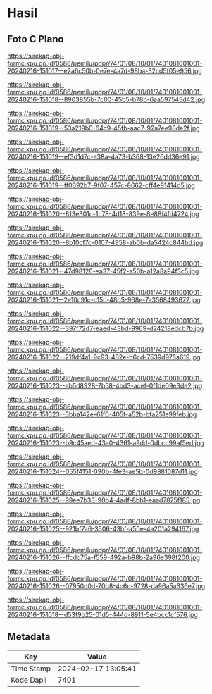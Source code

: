 # Hasil

## Foto C Plano

https://sirekap-obj-formc.kpu.go.id/0586/pemilu/pdpr/74/01/08/10/01/7401081001001-20240216-151017--e2a6c50b-0e7e-4a7d-98ba-32cd5f05e956.jpg

https://sirekap-obj-formc.kpu.go.id/0586/pemilu/pdpr/74/01/08/10/01/7401081001001-20240216-151018--8903855b-7c00-45b5-b78b-6aa597545d42.jpg

https://sirekap-obj-formc.kpu.go.id/0586/pemilu/pdpr/74/01/08/10/01/7401081001001-20240216-151019--53a219b0-64c9-45fb-aac7-92a7ee98de2f.jpg

https://sirekap-obj-formc.kpu.go.id/0586/pemilu/pdpr/74/01/08/10/01/7401081001001-20240216-151019--ef3d1d7c-e38a-4a73-b368-13e26dd36e91.jpg

https://sirekap-obj-formc.kpu.go.id/0586/pemilu/pdpr/74/01/08/10/01/7401081001001-20240216-151019--ff0692b7-9f07-457c-8662-cff4e91414d5.jpg

https://sirekap-obj-formc.kpu.go.id/0586/pemilu/pdpr/74/01/08/10/01/7401081001001-20240216-151020--813e301c-1c78-4d18-839e-8e88f4fd4724.jpg

https://sirekap-obj-formc.kpu.go.id/0586/pemilu/pdpr/74/01/08/10/01/7401081001001-20240216-151020--8b10cf7c-0107-4958-ab0b-da5424c844bd.jpg

https://sirekap-obj-formc.kpu.go.id/0586/pemilu/pdpr/74/01/08/10/01/7401081001001-20240216-151021--47d98126-ea37-45f2-a50b-a12a8a94f3c5.jpg

https://sirekap-obj-formc.kpu.go.id/0586/pemilu/pdpr/74/01/08/10/01/7401081001001-20240216-151021--2e10c91c-c15c-48b5-968e-7a3568493672.jpg

https://sirekap-obj-formc.kpu.go.id/0586/pemilu/pdpr/74/01/08/10/01/7401081001001-20240216-151022--397f72d7-eaed-43bd-9969-d24218edcb7b.jpg

https://sirekap-obj-formc.kpu.go.id/0586/pemilu/pdpr/74/01/08/10/01/7401081001001-20240216-151022--219df4a1-9c93-482e-b6cd-7539d976a619.jpg

https://sirekap-obj-formc.kpu.go.id/0586/pemilu/pdpr/74/01/08/10/01/7401081001001-20240216-151023--ab5d8928-7b58-4bd3-acef-0f1de09e3de2.jpg

https://sirekap-obj-formc.kpu.go.id/0586/pemilu/pdpr/74/01/08/10/01/7401081001001-20240216-151023--3bba142e-61f6-405f-a52b-bfa251e99feb.jpg

https://sirekap-obj-formc.kpu.go.id/0586/pemilu/pdpr/74/01/08/10/01/7401081001001-20240216-151023--b9c45aed-43a0-4361-a9dd-0dbcc99af5ed.jpg

https://sirekap-obj-formc.kpu.go.id/0586/pemilu/pdpr/74/01/08/10/01/7401081001001-20240216-151024--055f4151-090b-4fe3-ae5b-0d9881087d11.jpg

https://sirekap-obj-formc.kpu.go.id/0586/pemilu/pdpr/74/01/08/10/01/7401081001001-20240216-151025--99ee7b33-90b4-4adf-8bb1-eaad7875f185.jpg

https://sirekap-obj-formc.kpu.go.id/0586/pemilu/pdpr/74/01/08/10/01/7401081001001-20240216-151025--921bf7a6-3506-43bf-a50e-4a201a294167.jpg

https://sirekap-obj-formc.kpu.go.id/0586/pemilu/pdpr/74/01/08/10/01/7401081001001-20240216-151026--ffcdc75a-f559-492a-b98b-2a96e398f200.jpg

https://sirekap-obj-formc.kpu.go.id/0586/pemilu/pdpr/74/01/08/10/01/7401081001001-20240216-151026--07950d0d-70b8-4c6c-9728-da96a5a636e7.jpg

https://sirekap-obj-formc.kpu.go.id/0586/pemilu/pdpr/74/01/08/10/01/7401081001001-20240216-151018--d53f9b25-01d5-444d-8911-5e4bcc1cf576.jpg


## Metadata

| Key        | Value               |
| ---------- | ------------------- |
| Time Stamp | 2024-02-17 13:05:41 |
| Kode Dapil | 7401                |



